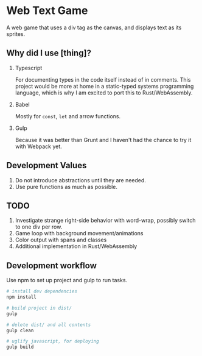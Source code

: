 # Web Text Game

A web game that uses a div tag as the canvas, and displays text
as its sprites.

## Why did I use [thing]?

1. Typescript

    For documenting types in the code itself instead of in
    comments. This project would be more at home
    in a static-typed systems programming language, which
    is why I am excited to port this to Rust/WebAssembly.

2. Babel

    Mostly for ```const```, ```let``` and arrow functions.

3. Gulp

    Because it was better than Grunt and I haven't had the chance
    to try it with Webpack yet.

## Development Values

1. Do not introduce abstractions until they are needed.
2. Use pure functions as much as possible.

## TODO

1. Investigate strange right-side behavior with word-wrap,
possibly switch to one div per row.
2. Game loop with background movement/animations
3. Color output with spans and classes
4. Additional implementation in Rust/WebAssembly

## Development workflow

Use npm to set up project and gulp to run tasks.

```bash
# install dev dependencies
npm install

# build project in dist/
gulp

# delete dist/ and all contents
gulp clean

# uglify javascript, for deploying
gulp build
```
